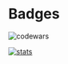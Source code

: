 # Badges

![codewars](https://www.codewars.com/users/-yohann-/badges/large)

[![stats](https://github-readme-stats.vercel.app/api/top-langs/?username=yohann-kevin&hide=html,css,vue,typescript)](https://github.com/anuraghazra/github-readme-stats)